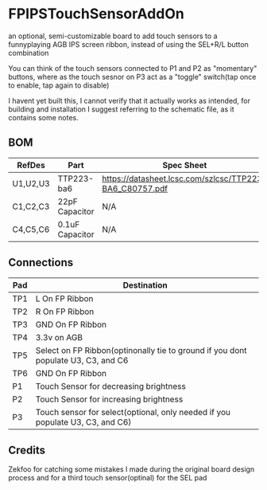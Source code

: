 # FPIPSTouchSensorAddOn
an optional, semi-customizable board to add touch sensors to a funnyplaying AGB IPS screen ribbon, instead of using the SEL+R/L button combination

You can think of the touch sensors connected to P1 and P2 as "momentary" buttons, where as the touch sesnor on P3 act as a "toggle" switch(tap once to enable, tap again to disable)

I havent yet built this, I cannot verify that it actually works as intended, for building and installation I suggest referring to the schematic file, as it contains some notes.

## BOM

| RefDes | Part | Spec Sheet|
|--------|-----|------------|
|U1,U2,U3|TTP223-ba6| https://datasheet.lcsc.com/szlcsc/TTP223-BA6_C80757.pdf |
|C1,C2,C3|22pF Capacitor| N/A |
|C4,C5,C6|0.1uF Capacitor| N/A|


## Connections
| Pad |  Destination  |
|-----|---------------|
| TP1 | L On FP Ribbon|
| TP2 | R On FP Ribbon|
| TP3 | GND On FP Ribbon|
| TP4 | 3.3v on AGB |
| TP5 | Select on FP Ribbon(optinonally tie to ground if you dont populate U3, C3, and C6 |
| TP6 | GND On FP Ribbon |
| P1 | Touch Sensor for decreasing brightness |
| P2 | Touch Sensor for increasing brightness |
| P3 | Touch sensor for select(optional, only needed if you populate U3, C3, and C6) |

## Credits
Zekfoo for catching some mistakes I made during the original board design process and for a third touch sensor(optinal) for the SEL pad

